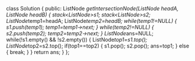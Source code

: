 class Solution {
public:
    ListNode *getIntersectionNode(ListNode *headA, ListNode *headB) 
    {
        stack<ListNode*>s1;
        stack<ListNode*>s2;
        ListNode*temp1=headA;
        ListNode*temp2=headB;
        while(temp1!=NULL)
        {
            s1.push(temp1);
            temp1=temp1->next;
        }
        while(temp2!=NULL)
        {
            s2.push(temp2);
            temp2=temp2->next;
        }
        ListNode*ans=NULL;
        while(!s1.empty() && !s2.empty())
        {
            ListNode*top1=s1.top();
            ListNode*top2=s2.top();
            if(top1==top2)
            {
                s1.pop();
                s2.pop();
                ans=top1;
            }
            else
            {
                break;
            }
        }
        return ans;
    }
};